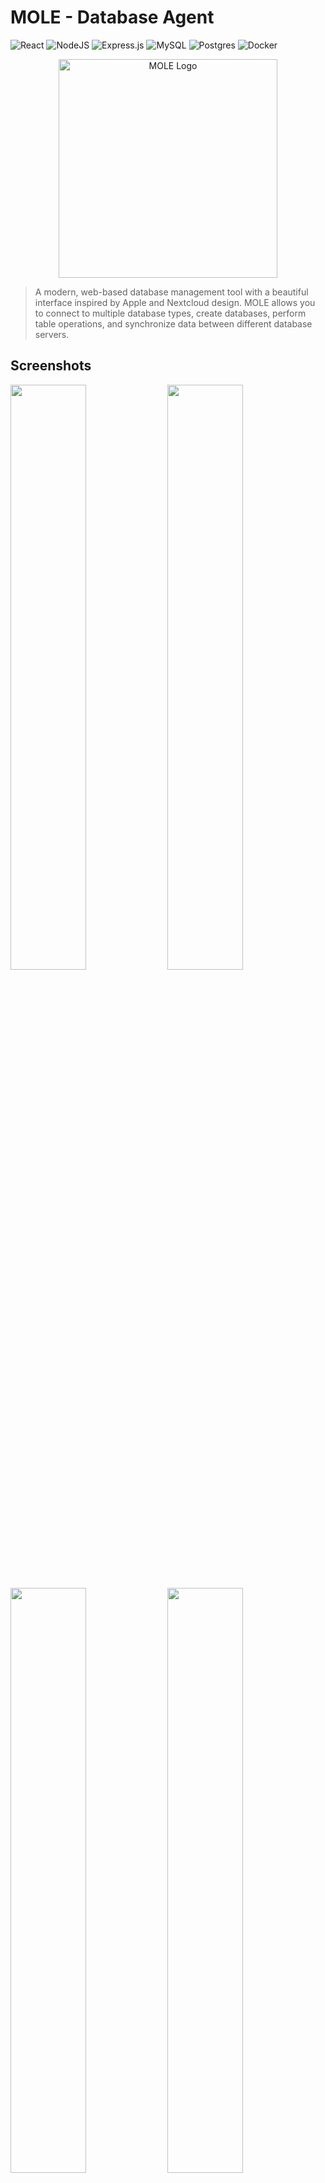 # MOLE - Database Agent

![React](https://img.shields.io/badge/react-%2320232a.svg?style=for-the-badge&logo=react&logoColor=%2361DAFB)
![NodeJS](https://img.shields.io/badge/node.js-6DA55F?style=for-the-badge&logo=node.js&logoColor=white)
![Express.js](https://img.shields.io/badge/express.js-%23404d59.svg?style=for-the-badge&logo=express&logoColor=%2361DAFB)
![MySQL](https://img.shields.io/badge/mysql-%2300f.svg?style=for-the-badge&logo=mysql&logoColor=white)
![Postgres](https://img.shields.io/badge/postgres-%23316192.svg?style=for-the-badge&logo=postgresql&logoColor=white)
![Docker](https://img.shields.io/badge/docker-%230db7ed.svg?style=for-the-badge&logo=docker&logoColor=white)

<p align="center">
  <img src="app/react-ui/public/images/logo.png" alt="MOLE Logo" width="350">
</p>

> A modern, web-based database management tool with a beautiful interface inspired by Apple and Nextcloud design. MOLE allows you to connect to multiple database types, create databases, perform table operations, and synchronize data between different database servers.

## Screenshots

<img src="app/react-ui/public/images/screenshots/Screenshot1.png" width="49%" /> <img src="app/react-ui/public/images/screenshots/Screenshot2.png" width="49%" />

<img src="app/react-ui/public/images/screenshots/Screenshot3.png" width="49%" /> <img src="app/react-ui/public/images/screenshots/Screenshot4.png" width="49%" />

## Table of Contents
- [Features](#features)
- [Quick Start](#quick-start)
- [Docker Compose Configuration](#docker-compose-configuration)
- [Usage](#usage)
- [Customization](#customization)
- [Architecture](#architecture)
- [License](#license)
- [Acknowledgements](#acknowledgements)

## Features

- **Modern UI**: Clean, modern interface with responsive design
- **Multiple Database Support**: Connect to MySQL, PostgreSQL, and InfluxDB databases
- **Database Creation**: Create new databases directly from the UI
- **Table Management**: Create, modify, and delete tables; add and edit data
- **Database Synchronization**: Schedule and manage database synchronization between servers
- **Customizable**: Easy to customize themes and configuration
- **Advanced Monitoring**: Comprehensive performance metrics, health scores, and visual indicators
- **AI-Powered Analysis**: Ask questions about your database in natural language and get intelligent insights
- **User Authentication**: Secure user login and registration system with JWT authentication
- **Email Notifications**: Configurable SMTP settings for system notification emails

## Quick Start

### Prerequisites

- Docker and Docker Compose v2 installed on your system
- Basic understanding of Docker and database concepts

### Installation

1. Clone this repository:
   ```bash
   git clone https://github.com/your-username/mole.git
   cd mole
   ```

2. Start the MOLE - Database Agent:
   ```bash
   docker compose up -d
   ```

3. Access the web interface at `http://localhost:8080`

4. Login with the default admin account:
   - Email: admin@example.com
   - Password: admin

## Docker Compose Configuration

The Docker Compose file includes the following services:

- **mole-ui**: The web interface based on React with custom styling and enhancements
- **db-sync**: A service for database synchronization
- **mysql**: An example MySQL database (optional)
- **postgres**: An example PostgreSQL database (optional)
- **influxdb**: An example InfluxDB database (optional)

## Usage

### Connecting to a Database

1. Open your browser and navigate to `http://localhost:8080`
2. Login with your credentials or the default admin account
3. Select the database type (MySQL, PostgreSQL, or InfluxDB)
4. Enter the connection details:
   - Server: hostname or IP address
   - Username: database username
   - Password: database password
   - Database: database name (optional)
5. Click "Login"

### Creating a New Database

1. Navigate to the "Create Database" section
2. Select the database type
3. Enter the server details and credentials
4. Specify the database name
5. Click "Create"

### Synchronizing Databases

1. Configure the synchronization in the `db-sync/config/sync.yml` file
2. Enable the sync service in the configuration
3. Specify source and target database connections
4. Configure the synchronization schedule
5. The database sync service will run according to the schedule

### Configuring Email Notifications

1. Navigate to the Settings page
2. Go to the Email section
3. Configure SMTP server details:
   - SMTP Host
   - Port
   - Username/Password
   - Encryption type (TLS/SSL)
4. Set sender name and email address
5. Test the configuration with the "Send Test Email" button

## Customization

### Modifying the Theme

The UI theme can be customized by editing:
- `app/themes/mole/adminer.css`: The main theme CSS
- `app/custom.css`: Additional CSS customizations

### Adding Custom Plugins

You can extend MOLE's functionality by adding plugins to the `app/plugins` directory.

## Architecture

The system consists of several components:

- **mole-ui**: A modern React-based web interface with Material UI styling for database management
- **db-sync**: A Python service that synchronizes data between databases
- **mysql**: A MySQL database server
- **postgres**: A PostgreSQL database server
- **backend**: Node.js Express server providing authentication and email services

### Web UI

The web interface provides an intuitive UI for managing database connections:

- View and manage database connections
- Browse database tables and their contents
- Execute SQL queries directly in the browser
- View query results and export data
- User authentication and profile management
- Email notification configuration

The UI is built with React and Material UI for a modern, responsive experience.

## License

This project is licensed under the MIT License - see the LICENSE file for details.

## Acknowledgements

- Inspired by various database management tools
- Uses React and Material UI for the frontend
- Powered by Python for database synchronization 
- Node.js Express for authentication and email services 

## Keywords
`database-management` `mysql` `postgresql` `influxdb` `react` `node-js` `docker` 
`synchronization` `monitoring` `web-ui` `material-ui` `database-sync` `devops` 
`self-hosted` `open-source` 